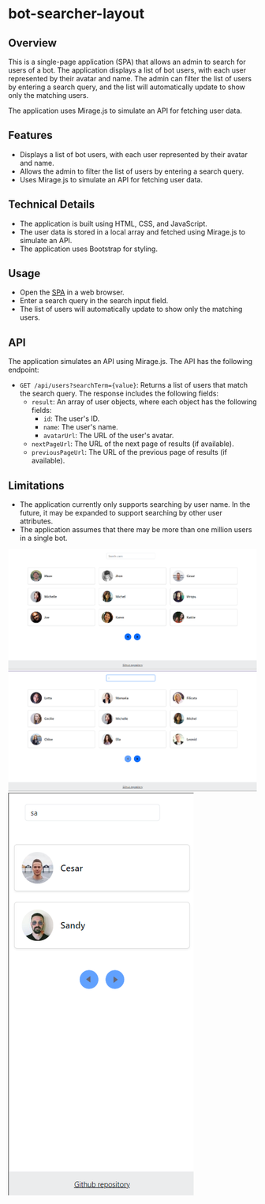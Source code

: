 # bot-searcher-layout

Overview
--------

This is a single-page application (SPA) that allows an admin to search for users of a bot. The application displays a list of bot users, with each user represented by their avatar and name. The admin can filter the list of users by entering a search query, and the list will automatically update to show only the matching users.

The application uses Mirage.js to simulate an API for fetching user data.

Features
--------

* Displays a list of bot users, with each user represented by their avatar and name.
* Allows the admin to filter the list of users by entering a search query.
* Uses Mirage.js to simulate an API for fetching user data.

Technical Details
-----------------

* The application is built using HTML, CSS, and JavaScript.
* The user data is stored in a local array and fetched using Mirage.js to simulate an API.
* The application uses Bootstrap for styling.

Usage
-----

* Open the <a href='https://mkh1n/github.io/user-searcher'>SPA</a> in a web browser.
* Enter a search query in the search input field.
* The list of users will automatically update to show only the matching users.

API
---

The application simulates an API using Mirage.js. The API has the following endpoint:

* `GET /api/users?searchTerm={value}`: Returns a list of users that match the search query. The response includes the following fields:
	+ `result`: An array of user objects, where each object has the following fields:
		- `id`: The user's ID.
		- `name`: The user's name.
		- `avatarUrl`: The URL of the user's avatar.
	+ `nextPageUrl`: The URL of the next page of results (if available).
	+ `previousPageUrl`: The URL of the previous page of results (if available).

Limitations
-----------

* The application currently only supports searching by user name. In the future, it may be expanded to support searching by other user attributes.
* The application assumes that there may be more than one million users in a single bot.

![alt text](image.png)
![alt text](image-1.png)
![alt text](image-2.png)